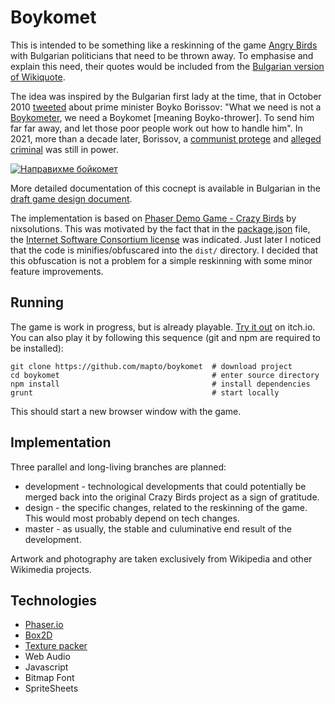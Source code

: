 Boykomet
====================================================

This is intended to be something like a reskinning of the game [Angry Birds](https://en.wikipedia.org/wiki/Angry_Birds_(video_game)) with Bulgarian politicians that need to be thrown away. To emphasise and explain this need, their quotes would be included from the [Bulgarian version of Wikiquote](https://bg.wikiquote.org/wiki/%D0%91%D0%BE%D0%B9%D0%BA%D0%BE_%D0%91%D0%BE%D1%80%D0%B8%D1%81%D0%BE%D0%B2).

The idea was inspired by the Bulgarian first lady at the time, that in October 2010 [tweeted](https://bivol.bg/firstlady.html) about prime minister Boyko Borissov:
"What we need is not a [Boykometer](https://www.novinite.com/articles/146138/Bulgarian+%27Boykometer%27+Creators+Genov+and+Pavlov%3A+We+Strive+to+Reduce+Political+Hypocrisy), we need a Boykomet [meaning Boyko-thrower]. To send him far far away, and let those poor people work out how to handle him". In 2021, more than a decade later, Borissov, a [communist protege](https://en.wikipedia.org/wiki/Boyko_Borisov#Early_life) and [alleged criminal](https://en.wikipedia.org/wiki/Boyko_Borisov#Allegations_of_corruption_and_connections_with_organized_crime) was still in power.

[![Направихме бойкомет](https://videoapi-muybridge.vimeocdn.com/animated-thumbnails/image/cbcb25f8-6ae1-4bb1-bf59-18959d63c14a.gif?ClientID=vimeo-core-prod&Date=1613128304&Signature=46da6d5090f0f6da751c4698f4f3727231cfc641)](https://vimeo.com/511527367)

More detailed documentation of this cocnept is available in Bulgarian in the [draft game design document](https://docs.google.com/document/d/1i27Hsxnfu54dyp9ykNLZqtWY4lRPJKb3CiyQVx2srpk/edit#).

The implementation is based on [Phaser Demo Game - Crazy Birds](https://github.com/nixsolutions/demo-phaser-crazybirds) by nixsolutions. This was motivated by the fact that in the [package.json](https://github.com/nixsolutions/demo-phaser-crazybirds/blob/master/package.json) file, the [Internet Software Consortium license](https://en.wikipedia.org/wiki/ISC_license) was indicated. Just later I noticed that the code is minifies/obfuscared into the `dist/` directory. I decided that this obfuscation is not a problem for a simple reskinning with some minor feature improvements.

Running
-------

The game is work in progress, but is already playable. [Try it out](https://mapto.itch.io/boykomet) on itch.io. You can also play it by following this sequence (git and npm are required to be installed):

    git clone https://github.com/mapto/boykomet  # download project
    cd boykomet                                  # enter source directory
    npm install                                  # install dependencies
    grunt                                        # start locally

This should start a new browser window with the game.

Implementation
--------------

Three parallel and long-living branches are planned:

* development - technological developments that could potentially be merged back into the original Crazy Birds project as a sign of gratitude.
* design - the specific changes, related to the reskinning of the game. This would most probably depend on tech changes.
* master - as usually, the stable and culuminative end result of the development.

Artwork and photography are taken exclusively from Wikipedia and other Wikimedia projects.

Technologies
------------

* [Phaser.io](https://phaser.io/)
* [Box2D](http://box2d.org/)
* [Texture packer](https://www.codeandweb.com/texturepacker)
* Web Audio
* Javascript
* Bitmap Font
* SpriteSheets
